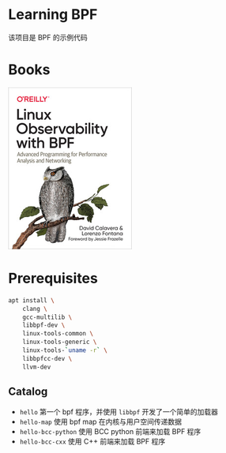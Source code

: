 # Learning BPF

该项目是 BPF 的示例代码

# Books

[<img src=".assets/linx-observability-with-bpf.jpg" width="250" height="328">](https://www.oreilly.com/library/view/linux-observability-with/9781492050193/)

# Prerequisites

```bash
apt install \
    clang \
    gcc-multilib \
    libbpf-dev \
    linux-tools-common \
    linux-tools-generic \
    linux-tools-`uname -r` \
    libbpfcc-dev \
    llvm-dev
```

## Catalog

* `hello` 第一个 bpf 程序，并使用 `libbpf` 开发了一个简单的加载器
* `hello-map` 使用 bpf map 在内核与用户空间传递数据
* `hello-bcc-python` 使用 BCC python 前端来加载 BPF 程序
* `hello-bcc-cxx` 使用 C++ 前端来加载 BPF 程序